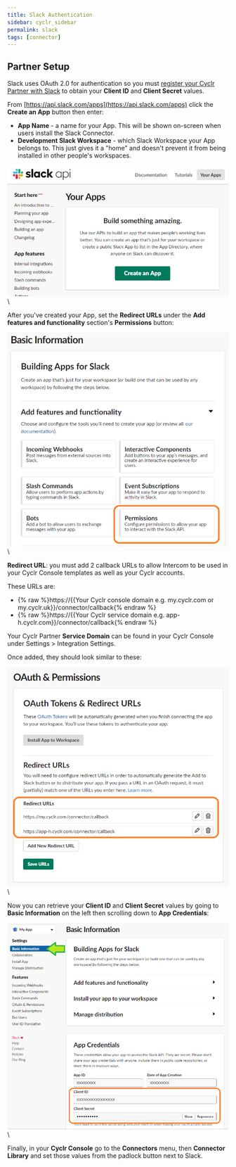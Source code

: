 ```yaml
---
title: Slack Authentication
sidebar: cyclr_sidebar
permalink: slack
tags: [connector]
---
```


## Partner Setup ##

Slack uses OAuth 2.0 for authentication so you must [register your Cyclr Partner with Slack](https://api.slack.com/apps) to obtain your **Client ID** and **Client Secret** values.

From [https://api.slack.com/apps](https://api.slack.com/apps) click the **Create an App** button then enter:
*  **App Name** - a name for your App.  This will be shown on-screen when users install the Slack Connector.
*  **Development Slack Workspace** - which Slack Workspace your App belongs to.  This just gives it a "home" and doesn't prevent it from being installed in other people's workspaces.

![Slack - Create an App](./images/slack-create-an-app.png)\

After you've created your App, set the **Redirect URLs** under the **Add features and functionality** section's **Permissions** button:

![Slack - Permissions](./images/slack-permissions.png)\

**Redirect URL**: you must add 2 callback URLs to allow Intercom to be used in your Cyclr Console templates as well as your Cyclr accounts.

These URLs are:

*   {% raw %}https://{{Your Cyclr console domain e.g. my.cyclr.com or my.cyclr.uk}}/connector/callback{% endraw %}
*   {% raw %}https://{{Your Cyclr service domain e.g. app-h.cyclr.com}}/connector/callback{% endraw %}

Your Cyclr Partner **Service Domain** can be found in your Cyclr Console under Settings > Integration Settings.

Once added, they should look similar to these:

![Slack - Redirect URLs](./images/slack-redirect-urls.png)\

Now you can retrieve your **Client ID** and **Client Secret** values by going to **Basic Information** on the left then scrolling down to **App Credentials**:

![Slack - App Credentials](./images/slack-app-credentials.png)\

Finally, in your **Cyclr Console** go to the **Connectors** menu, then **Connector Library** and set those values from the padlock button next to Slack.
